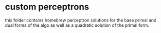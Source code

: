 # custom perceptrons

this folder contains homebrew perceptron solutions for the base primal and dual forms of the algo as well as a quadratic solution of the primal form.
